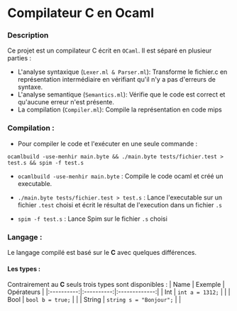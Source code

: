 # Compilateur C en Ocaml

### Description
Ce projet est un compilateur C écrit en `OCaml`. Il est séparé en plusieur parties :
* L'analyse syntaxique (`Lexer.ml & Parser.ml`): Transforme le fichier.c en représentation intermédiaire en vérifiant qu'il n'y a pas d'erreurs de syntaxe.
* L'analyse semantique (`Semantics.ml`): Vérifie que le code est correct et qu'aucune erreur n'est présente.
* La compilation (`Compiler.ml`): Compile la représentation en code mips

### Compilation : 
* Pour compiler le code et l'exécuter en une seule commande :

`ocamlbuild -use-menhir main.byte && ./main.byte tests/fichier.test > test.s && spim -f test.s `

* `ocamlbuild -use-menhir main.byte` : Compile le code ocaml et créé un executable.

* `./main.byte tests/fichier.test > test.s` : Lance l'executable sur un fichier `.test` choisi et écrit le résultat de l'execution dans un fichier `.s`

* `spim -f test.s` : Lance Spim sur le fichier `.s` choisi

### Langage : 
Le langage compilé est basé sur le **C** avec quelques différences.
#### Les types :
Contrairement au **C** seuls trois types sont disponibles :
| Name    | Exemple  |      Opérateurs    |
|:----------:|:----------:|:-------------:|
| Int     | `int a = 1312;` |   | 
| Bool    | `bool b = true;` |   |
| String  | `string s = "Bonjour";` |   |
